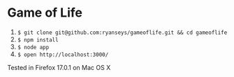 # Game of Life

1. `$ git clone git@github.com:ryanseys/gameoflife.git && cd gameoflife`
2. `$ npm install`
3. `$ node app`
4. `$ open http://localhost:3000/`

Tested in Firefox 17.0.1 on Mac OS X

